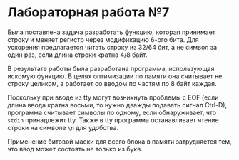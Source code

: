 # Лабораторная работа №7

Была поставлена задача разработать функцию, которая принимает строку и меняет 
регистр через модификацию 6-ого бита. Для ускорения предлагается читать строку 
из 32/64 бит, а не символ за один раз, если длина строки кратна 4/8 байт. 

В результате работы была разработана программа, использующая искомую функцию. В 
целях оптимизации по памяти она считывает не строку целиком, а работает со вводом
по частям по 8 байт каждая. 

Поскольку при вводе из tty могут возникнуть проблемы с EOF (если длина ввода кратна 
восьми, то нужно дважды подавать сигнал Ctrl-D), программа считывает символы по одному, 
если обнаруживает, что `stdin` принадлежит tty. Также в tty программа останавливает чтение
строки на символе `\n` для удобства.

Применение битовой маски для всего блока в памяти затрудняется тем, что ввод может состоять
не только из букв.